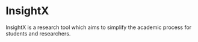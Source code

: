 # InsightX
InsightX is a research tool which aims to simplify the academic process for students and researchers.
